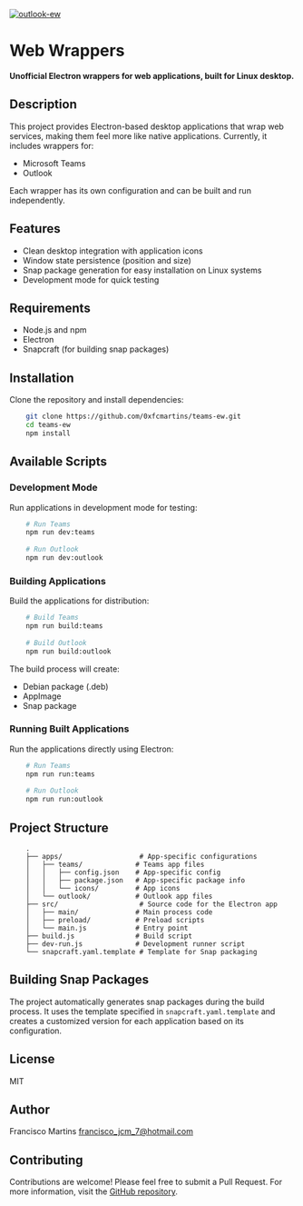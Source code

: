 [![outlook-ew](https://snapcraft.io/outlook-ew/badge.svg)](https://snapcraft.io/outlook-ew)
# Web Wrappers
**Unofficial Electron wrappers for web applications, built for Linux desktop.**
## Description
This project provides Electron-based desktop applications that wrap web services, making them feel more like native applications. Currently, it includes wrappers for:
- Microsoft Teams
- Outlook

Each wrapper has its own configuration and can be built and run independently.
## Features
- Clean desktop integration with application icons
- Window state persistence (position and size)
- Snap package generation for easy installation on Linux systems
- Development mode for quick testing

## Requirements
- Node.js and npm
- Electron
- Snapcraft (for building snap packages)

## Installation
Clone the repository and install dependencies:
``` bash
    git clone https://github.com/0xfcmartins/teams-ew.git
    cd teams-ew
    npm install
```
## Available Scripts
### Development Mode
Run applications in development mode for testing:
``` bash
    # Run Teams
    npm run dev:teams
    
    # Run Outlook
    npm run dev:outlook
```
### Building Applications
Build the applications for distribution:
``` bash
    # Build Teams
    npm run build:teams
    
    # Build Outlook
    npm run build:outlook
```
The build process will create:
- Debian package (.deb)
- AppImage
- Snap package

### Running Built Applications
Run the applications directly using Electron:
``` bash
    # Run Teams
    npm run run:teams
    
    # Run Outlook
    npm run run:outlook
```
## Project Structure
``` 
    .
    ├── apps/                   # App-specific configurations
    │   ├── teams/             # Teams app files
    │   │   ├── config.json    # App-specific config
    │   │   ├── package.json   # App-specific package info
    │   │   └── icons/         # App icons
    │   └── outlook/           # Outlook app files
    ├── src/                    # Source code for the Electron app
    │   ├── main/              # Main process code
    │   ├── preload/           # Preload scripts
    │   └── main.js            # Entry point
    ├── build.js               # Build script
    ├── dev-run.js             # Development runner script
    └── snapcraft.yaml.template # Template for Snap packaging
```
## Building Snap Packages
The project automatically generates snap packages during the build process. It uses the template specified in `snapcraft.yaml.template` and creates a customized version for each application based on its configuration.
## License
MIT
## Author
Francisco Martins <francisco_jcm_7@hotmail.com>
## Contributing
Contributions are welcome! Please feel free to submit a Pull Request.
For more information, visit the [GitHub repository](https://github.com/0xfcmartins/teams-ew).
